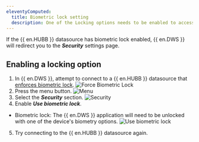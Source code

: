 ```yaml
---
eleventyComputed:
  title: Biometric lock setting
  description: One of the Locking options needs to be enabled to access a {{ en.HUBB }} with biometric lock.
---
```

If the {{ en.HUBB }} datasource has biometric lock enabled, {{ en.DWS }} will redirect you to the ***Security*** settings page.

## Enabling a locking option
1. In {{ en.DWS }}, attempt to connect to a {{ en.HUBB }} datasource that [enforces biometric lock](/hub/kb/hub-business/how-to-articles/biometric-lock/).
![Force Biometric Lock](https://cdnweb.devolutions.net/docs/WMAPP0000_2024_2.png)
1. Press the menu button.
![Menu](https://cdnweb.devolutions.net/docs/WMAPP0004_2024_2.png)
1. Select the ***Security*** section.
![Security](https://cdnweb.devolutions.net/docs/WMAPP0002_2024_2.png)
1. Enable ***Use biometric lock***.
* Biometric lock: The {{ en.DWS }} application will need to be unlocked with one of the device's biometry options.
![Use biometric lock](https://cdnweb.devolutions.net/docs/WMAPP0005_2024_2.png)
5. Try connecting to the {{ en.HUBB }} datasource again.
